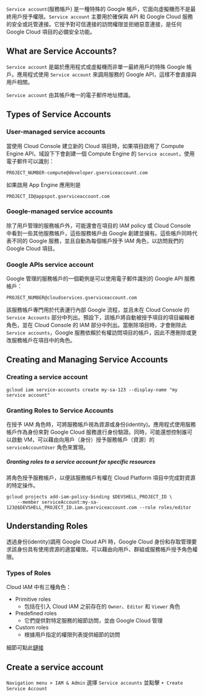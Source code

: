 `Service account`(服務帳戶) 是一種特殊的 Google 帳戶，它面向虛擬機而不是最終用戶授予權限。`Service account` 主要用於確保與 API 和 Google Cloud 服務的安全或託管連接。它授予對可信連接的訪問權限並拒絕惡意連接，是任何 Google Cloud 項目的必備安全功能。

## What are Service Accounts?
`Service account` 是屬於應用程式或虛擬機而非單一最終用戶的特殊 Google 帳戶。應用程式使用 `Service account` 來調用服務的 Google API，這樣不會直接與用戶相關。

`Service account` 由其帳戶唯一的電子郵件地址標識。

## Types of Service Accounts

### User-managed service accounts
當使用 Cloud Console 建立新的 Cloud 項目時，如果項目啟用了 Compute Engine API，域設下下會創建一個 Compute Engine 的 `Service account`，使用電子郵件可以識別：
```shell
PROJECT_NUMBER-compute@developer.gserviceaccount.com
```
如果啟用 App Engine 應用則是
```shell
PROJECT_ID@appspot.gserviceaccount.com
```

### Google-managed service accounts
除了用戶管理的服務帳戶外，可能還會在項目的 IAM policy 或 Cloud Console 中看到一些其他服務帳戶，這些服務帳戶由 Google 創建並擁有。這些帳戶同時代表不同的 Google 服務，並且自動為每個帳戶授予 IAM 角色，以訪問我們的 Google Cloud 項目。

### Google APIs service account
Google 管理的服務帳戶的一個範例是可以使用電子郵件識別的 Google API 服務帳戶：

```shell
PROJECT_NUMBER@cloudservices.gserviceaccount.com
```

該服務帳戶專門用於代表運行內部 Google 流程，並且未在 Cloud Console 的 `Service Accounts` 部分中列出。預設下，該帳戶將自動被授予項目的項目編輯者角色，並在 Cloud Console 的 IAM 部分中列出。當刪除項目時，才會刪除此 `Service accounts`，Google 服務依賴於有權訪問項目的帳戶，因此不應刪除或更改服務帳戶在項目中的角色。


## Creating and Managing Service Accounts

### Creating a service account
```shell
gcloud iam service-accounts create my-sa-123 --display-name "my service account"
```
### Granting Roles to Service Accounts
在授予 IAM 角色時，可將服務帳戶視為資源或身份(identity)。應用程式使用服務帳戶作為身份來對 Google Cloud 服務進行身份驗證。同時，可能還想控制誰可以啟動 VM，可以藉由向用戶（身份）授予服務帳戶（資源）的 `serviceAccountUser` 角色來實現。

##### Granting roles to a service account for specific resources
將角色授予服務帳戶，以便該服務帳戶有權在 Cloud Platform 項目中完成對資源的特定操作。

```shell
gcloud projects add-iam-policy-binding $DEVSHELL_PROJECT_ID \
    --member serviceAccount:my-sa-123@$DEVSHELL_PROJECT_ID.iam.gserviceaccount.com --role roles/editor
```

## Understanding Roles
透過身份(identity)調用 Google Cloud API 時，Google Cloud 身份和存取管理要求該身份具有使用資源的適當權限。可以藉由向用戶、群組或服務帳戶授予角色權限。

### Types of Roles
Cloud IAM 中有三種角色：
- Primitive roles
    - 包括在引入 Cloud IAM 之前存在的 `Owner`、`Editor` 和 `Viewer` 角色
- Predefined roles
    - 它們提供對特定服務的細節訪問，並由 Google Cloud 管理
- Custom roles
    - 根據用戶指定的權限列表提供細節的訪問

細節可點此[鏈接](https://cloud.google.com/iam/docs/understanding-roles)

## Create a service account

`Navigation menu > IAM & Admin` 選擇 `Service accounts` 並點擊 `+ Create Service Account`